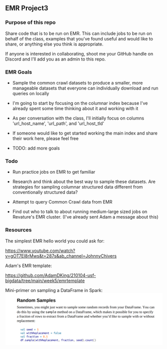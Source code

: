 ## EMR Project3
### Purpose of this repo
Share code that is to be run on EMR. This can include jobs to be run on behalf of the class, examples that you've found useful and would like to share, or anything else you think is appropriate.

If anyone is interested in collaborating, shoot me your GitHub handle on Discord and I'll add you as an admin to this repo.

### EMR Goals
- Sample the common crawl datasets to produce a smaller, more manageable datasets that everyone can individually download and run queries on locally

- I'm going to start by focusing on the columnar index because I've already spent some time thinking about it and working with it

- As per conversation with the class, I'll initially focus on columns 'url_host_name', 'url_path', and 'url_host_tld'

- If someone would like to get started working the main index and share their work here,  please feel free

- TODO: add more goals

### Todo
- Run practice jobs on EMR to get familiar

- Research and think about the best way to sample these datasets. Are strategies for sampling columnar structured data different from conventionally structured data?

- Attempt to query Common Crawl data from EMR

- Find out who to talk to about running medium-large sized jobs on Revature's EMR cluster. (I've already sent Adam a message about this)

### Resources

The simplest EMR hello world you could ask for:

https://www.youtube.com/watch?v=gOT7El8rMws&t=287s&ab_channel=JohnnyChivers

Adam's EMR template:


https://github.com/AdamDKing/210104-usf-bigdata/tree/main/week5/emrtemplate

Mini-primer on sampling a DataFrame in Spark:
![Code snippet](spark-random-sample.png)
